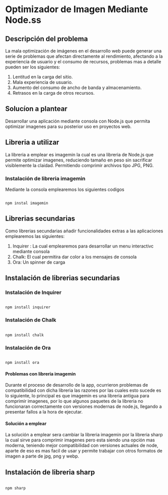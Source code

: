 # Optimizador de Imagen Mediante Node.ss

## Descripción del problema

La mala optimización de imágenes en el desarrollo web puede generar una serie de problemas que afectan
directamente al rendimiento, afectando a la experiencia de usuario y el consumo de recursos, problemas
mas a detalle pueden ser los siguientes:

1. Lentitud en la carga del sitio.
2. Mala experiencia de usuario.
3. Aumento del consumo de ancho de banda y almacenamiento.
4. Retrasos en la carga de otros recursos.

## Solucíon a plantear

Desarrollar una aplicación mediante consola con Node.js que permita optimizar imagenes para su posterior
uso en proyectos web.

## Libreria a utilizar

La libreria a emplear es imagemin la cual es una libreria de Node.js que permite optimizar imagenes, reduciendo
tamaño en peso sin sacrificar visiblemente la claidad. Permitiendo comprimir archivos tipo JPG, PNG.

### Instalación de libreria imagemin

Mediante la consola emplearemos los siguientes codigos

```

npm instal imagemin

```

## Librerias secundarias

Como librerias secundarias añadir funcionalidades extras a las aplicaciones emplearemos las siguientes:

1. Inquirer : La cual emplearemos para desarrollar un menu interactivc mediante consola
2. Chalk: El cual permitira dar color a los mensajes de consola
3. Ora: Un spinner de carga

## Instalación de librerias secundarias

### Instalación de Inquirer

```

npm install inquirer

```

### Instalación de Chalk

```

npm install chalk

```

### Instalación de Ora

```

npm install ora

```

#### Problemas con libreria imagemin

Durante el proceso de desarrollo de la app, ocurrieron problemas de compatibilidad con dicha libreria las razones
por las cuales esto sucede es lo siguiente, lo principal es que imagemin es una libreria antigua para comprimir
imagenes, por lo que algunos paquetes de la libreria no funcionaran correctamente con versiones modernas de node.js,
llegando a presentar fallos a la hora de ejecutar.

#### Solución a emplear

La solución a emplear sera cambiar la libreria imagemin por la libreria sharp la cual sirve para comprimir imagenes pero
esta siendo una opción mas moderna, teniendo mejor compatibilidad con versiones actuales de node, aparte de eso es mas facil
de usar y permite trabajar con otros formatos de imagen a parte de jpg, png y webp.

## Instalación de libreria sharp

```

npm sharp

```

